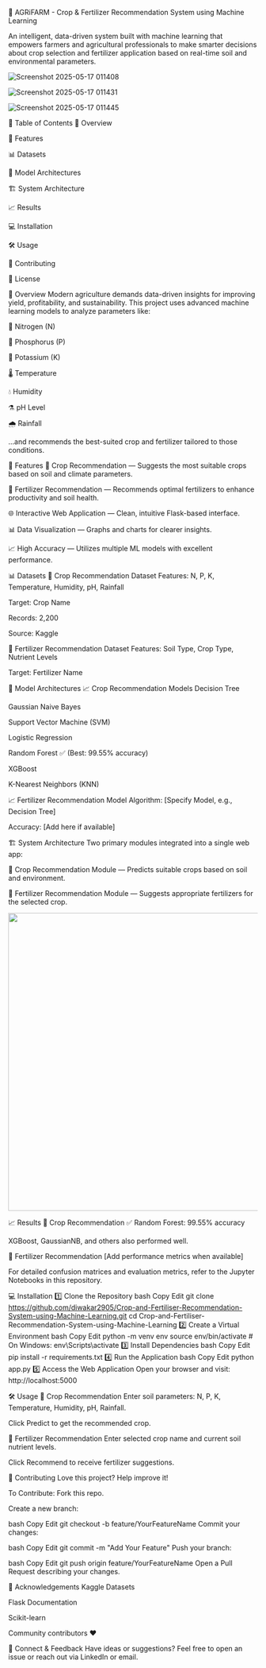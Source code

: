 🌾 AGRiFARM - Crop & Fertilizer Recommendation System using Machine Learning

An intelligent, data-driven system built with machine learning that empowers farmers and agricultural professionals to make smarter decisions about crop selection and fertilizer application based on real-time soil and environmental parameters.

![Screenshot 2025-05-17 011408](https://github.com/user-attachments/assets/4200ee9f-e8d7-488f-8292-6d2854c6cf90)

![Screenshot 2025-05-17 011431](https://github.com/user-attachments/assets/24c57e47-03b6-4b60-8f58-85382ca6fc03)

![Screenshot 2025-05-17 011445](https://github.com/user-attachments/assets/f57073a5-edcb-4452-b7c9-fd3059900050)

📑 Table of Contents
🌟 Overview

🚀 Features

📊 Datasets

🧠 Model Architectures

🏗️ System Architecture

📈 Results

💻 Installation

🛠️ Usage

🤝 Contributing

📝 License

🌟 Overview
Modern agriculture demands data-driven insights for improving yield, profitability, and sustainability. This project uses advanced machine learning models to analyze parameters like:

🌱 Nitrogen (N)

🌱 Phosphorus (P)

🌱 Potassium (K)

🌡️ Temperature

💧 Humidity

⚗️ pH Level

🌧️ Rainfall

…and recommends the best-suited crop and fertilizer tailored to those conditions.

🚀 Features
🌿 Crop Recommendation — Suggests the most suitable crops based on soil and climate parameters.

🧪 Fertilizer Recommendation — Recommends optimal fertilizers to enhance productivity and soil health.

🌐 Interactive Web Application — Clean, intuitive Flask-based interface.

📊 Data Visualization — Graphs and charts for clearer insights.

📈 High Accuracy — Utilizes multiple ML models with excellent performance.

📊 Datasets
📌 Crop Recommendation Dataset
Features: N, P, K, Temperature, Humidity, pH, Rainfall

Target: Crop Name

Records: 2,200

Source: Kaggle

📌 Fertilizer Recommendation Dataset
Features: Soil Type, Crop Type, Nutrient Levels

Target: Fertilizer Name

🧠 Model Architectures
📈 Crop Recommendation Models
Decision Tree

Gaussian Naive Bayes

Support Vector Machine (SVM)

Logistic Regression

Random Forest ✅ (Best: 99.55% accuracy)

XGBoost

K-Nearest Neighbors (KNN)

📈 Fertilizer Recommendation Model
Algorithm: [Specify Model, e.g., Decision Tree]

Accuracy: [Add here if available]

🏗️ System Architecture
Two primary modules integrated into a single web app:

🌿 Crop Recommendation Module — Predicts suitable crops based on soil and environment.

🧪 Fertilizer Recommendation Module — Suggests appropriate fertilizers for the selected crop.

<p align="center"> <img src="https://github.com/user-attachments/assets/3009f50d-59f1-435f-9ec1-1f746401ed90" width="600"> </p>
📈 Results
📌 Crop Recommendation
✅ Random Forest: 99.55% accuracy

XGBoost, GaussianNB, and others also performed well.

📌 Fertilizer Recommendation
[Add performance metrics when available]

For detailed confusion matrices and evaluation metrics, refer to the Jupyter Notebooks in this repository.

💻 Installation
1️⃣ Clone the Repository
bash
Copy
Edit
git clone https://github.com/diwakar2905/Crop-and-Fertiliser-Recommendation-System-using-Machine-Learning.git
cd Crop-and-Fertiliser-Recommendation-System-using-Machine-Learning
2️⃣ Create a Virtual Environment
bash
Copy
Edit
python -m venv env
source env/bin/activate   # On Windows: env\Scripts\activate
3️⃣ Install Dependencies
bash
Copy
Edit
pip install -r requirements.txt
4️⃣ Run the Application
bash
Copy
Edit
python app.py
5️⃣ Access the Web Application
Open your browser and visit: http://localhost:5000

🛠️ Usage
🌱 Crop Recommendation
Enter soil parameters: N, P, K, Temperature, Humidity, pH, Rainfall.

Click Predict to get the recommended crop.

🧪 Fertilizer Recommendation
Enter selected crop name and current soil nutrient levels.

Click Recommend to receive fertilizer suggestions.

🤝 Contributing
Love this project? Help improve it!

To Contribute:
Fork this repo.

Create a new branch:

bash
Copy
Edit
git checkout -b feature/YourFeatureName
Commit your changes:

bash
Copy
Edit
git commit -m "Add Your Feature"
Push your branch:

bash
Copy
Edit
git push origin feature/YourFeatureName
Open a Pull Request describing your changes.


🌟 Acknowledgements
Kaggle Datasets

Flask Documentation

Scikit-learn

Community contributors ❤️

📌 Connect & Feedback
Have ideas or suggestions? Feel free to open an issue or reach out via LinkedIn or email.
